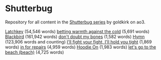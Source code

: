 # Shutterbug
Repository for all content in the [Shutterbug series](https://archiveofourown.org/series/1575793) by goldkirk on ao3.

[Latchkey](https://archiveofourown.org/works/21672928/chapters/51685639) (54,546 words)
[betting warmth against the cold](https://archiveofourown.org/works/21947281/chapters/52378261) (5,691 words)
[Blackbird](https://archiveofourown.org/works/22004809/chapters/52510504) (161,942 words)
[don't doubt my bones](https://archiveofourown.org/works/34220017/chapters/85140163) (1,582 words)
[Hymn](https://archiveofourown.org/works/23990548/chapters/57709210) (123,906 words and counting)
[I'll fight your fight, I'll hold you tight](https://archiveofourown.org/works/22176001/chapters/52939807) (1,869 words)
[in for repairs](https://archiveofourown.org/works/23602621) (4,959 words)
[Hoodie On](https://archiveofourown.org/works/22327276) (1,983 words)
[let's go to the beach (beach)](https://archiveofourown.org/works/22517158/chapters/53806378) (4,725 words)